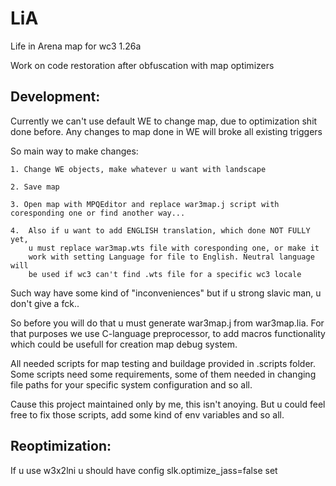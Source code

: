 # LiA 
Life in Arena map for wc3 1.26a

Work on code restoration after obfuscation with map optimizers

## Development:


Currently we can't use default WE to change map, due to optimization shit done before.
Any changes to map done in WE will broke all existing triggers

So main way to make changes:

	1. Change WE objects, make whatever u want with landscape

	2. Save map

	3. Open map with MPQEditor and replace war3map.j script with coresponding one or find another way...

	4.  Also if u want to add ENGLISH translation, which done NOT FULLY yet, 
		u must replace war3map.wts file with coresponding one, or make it
		work with setting Language for file to English. Neutral language will
		be used if wc3 can't find .wts file for a specific wc3 locale


Such way have some kind of "inconveniences" but if u strong slavic man, u don't give a fck..

So before you will do that u must generate war3map.j from war3map.lia.
For that purposes we use C-language preprocessor, to add macros functionality
which could be usefull for creation map debug system.

All needed scripts for map testing and buildage provided in .scripts folder.
Some scripts need some requirements, some of them needed in changing file paths
for your specific system configuration and so all.

Cause this project maintained only by me, this isn't anoying.
But u could feel free to fix those scripts, add some kind of env variables
and so all.


## Reoptimization:
If u use w3x2lni u should have config slk.optimize_jass=false set